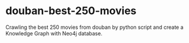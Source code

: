 # douban-best-250-movies
Crawling the best 250 movies from douban by python script and create a Knowledge Graph with Neo4j database.
